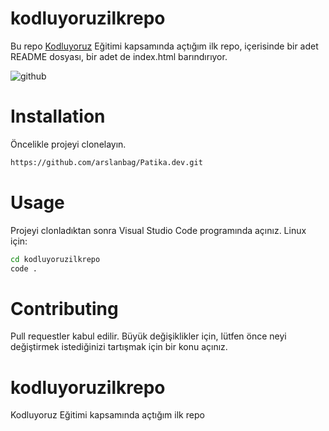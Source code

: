 # kodluyoruzilkrepo
Bu repo [Kodluyoruz](https://kodluyoruz.org/tr/kodluyoruz/) Eğitimi kapsamında açtığım ilk repo, içerisinde bir adet README dosyası, bir adet de index.html barındırıyor.

![github](repositorudepo.png)

# Installation
Öncelikle projeyi clonelayın.
```bash
https://github.com/arslanbag/Patika.dev.git
```
# Usage
Projeyi clonladıktan sonra Visual Studio Code programında açınız.
Linux için:
```bash
cd kodluyoruzilkrepo
code .
```

# Contributing
Pull requestler kabul edilir. Büyük değişiklikler için, lütfen önce neyi değiştirmek istediğinizi tartışmak için bir konu açınız.

# kodluyoruzilkrepo
Kodluyoruz Eğitimi kapsamında açtığım ilk repo
